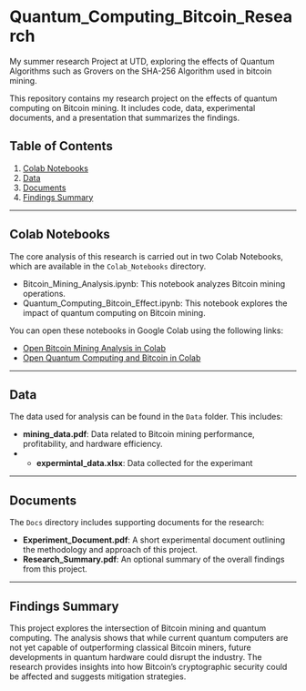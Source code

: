 # Quantum_Computing_Bitcoin_Research
My summer research Project at UTD, exploring the effects of Quantum Algorithms such as Grovers on the SHA-256 Algorithm used in bitcoin mining. 

This repository contains my research project on the effects of quantum computing on Bitcoin mining. It includes code, data, experimental documents, and a presentation that summarizes the findings.

## Table of Contents
1. [Colab Notebooks](#colab-notebooks)
2. [Data](#data)
3. [Documents](#documents)
4. [Findings Summary](#findings-summary)

---

## Colab Notebooks
The core analysis of this research is carried out in two Colab Notebooks, which are available in the `Colab_Notebooks` directory.

- Bitcoin_Mining_Analysis.ipynb: This notebook analyzes Bitcoin mining operations.
- Quantum_Computing_Bitcoin_Effect.ipynb: This notebook explores the impact of quantum computing on Bitcoin mining.

You can open these notebooks in Google Colab using the following links:

- [Open Bitcoin Mining Analysis in Colab](https://colab.research.google.com/github/Snehith-Elank/Quantum_Computing_Bitcoin_Research/blob/Colab_Notebooks/Bitcoin_Mining_Anaylsis.ipynb)
- [Open Quantum Computing and Bitcoin in Colab](https://colab.research.google.com/github/Snehith-Elank/Quantum_Computing_Bitcoin_Research/tree/Colab_Notebooks)

---

## Data
The data used for analysis can be found in the `Data` folder. This includes:

- **mining_data.pdf**: Data related to Bitcoin mining performance, profitability, and hardware efficiency.
- - **expermintal_data.xlsx**: Data collected for the experimant 

---

## Documents
The `Docs` directory includes supporting documents for the research:

- **Experiment_Document.pdf**: A short experimental document outlining the methodology and approach of this project.
- **Research_Summary.pdf**: An optional summary of the overall findings from this project.

---

## Findings Summary
This project explores the intersection of Bitcoin mining and quantum computing. The analysis shows that while current quantum computers are not yet capable of outperforming classical Bitcoin miners, future developments in quantum hardware could disrupt the industry. The research provides insights into how Bitcoin’s cryptographic security could be affected and suggests mitigation strategies.
